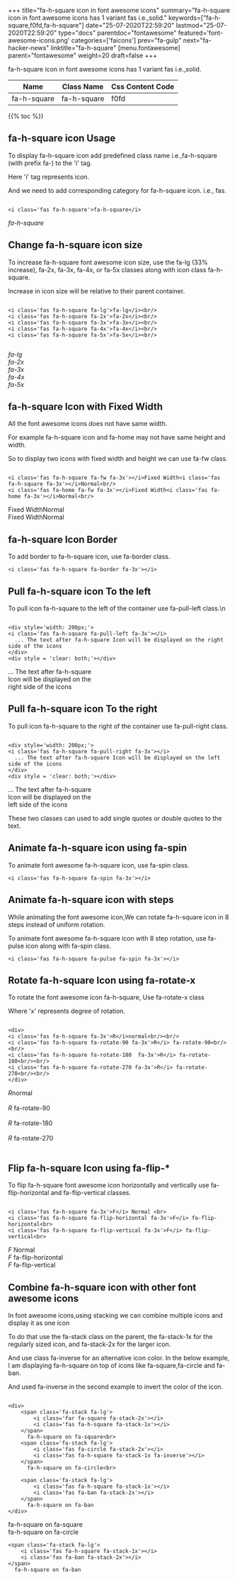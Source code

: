 +++
title="fa-h-square icon in font awesome icons"
summary="fa-h-square icon in font awesome icons has 1 variant fas i.e.,solid."
keywords=["fa-h-square,f0fd,fa-h-square"]
date="25-07-2020T22:59:20"
lastmod="25-07-2020T22:59:20"
type="docs"
parentdoc="fontawesome"
featured='font-awesome-icons.png'
categories=['faicons']
prev="fa-gulp"
next="fa-hacker-news"
linktitle="fa-h-square"
[menu.fontawesome]
parent="fontawesome"
weight=20
draft=false
+++


fa-h-square icon in font awesome icons has 1 variant fas i.e.,solid.

<div class='table-responsive'><table class='table'><thead><tr><th>Name</th><th>Class Name</th><th>Css Content Code</th></tr></thead><tbody><tr><td>fa-h-square</td><td>fa-h-square</td><td>f0fd</td></tr></tbody></table></div>


{{% toc %}}


## fa-h-square icon Usage

To display fa-h-square icon add predefined class name i.e.,fa-h-square (with prefix fa-) to the 'i' tag.

Here 'i' tag represents icon.

And we need to add corresponding category for fa-h-square icon. i.e., fas.


```

<i class='fas fa-h-square'>fa-h-square</i>
```

<i class='fas fa-h-square'>fa-h-square</i>




## Change fa-h-square icon size
To increase fa-h-square font awesome icon size, use the fa-lg (33% increase), fa-2x, fa-3x, fa-4x, or fa-5x classes along with icon class fa-h-square.

Increase in icon size will be relative to their parent container. 

```

<i class='fas fa-h-square fa-lg'>fa-lg</i><br/>
<i class='fas fa-h-square fa-2x'>fa-2x</i><br/>
<i class='fas fa-h-square fa-3x'>fa-3x</i><br/>
<i class='fas fa-h-square fa-4x'>fa-4x</i><br/>
<i class='fas fa-h-square fa-5x'>fa-5x</i><br/>
            
```

<i class='fas fa-h-square fa-lg'>fa-lg</i><br/>
<i class='fas fa-h-square fa-2x'>fa-2x</i><br/>
<i class='fas fa-h-square fa-3x'>fa-3x</i><br/>
<i class='fas fa-h-square fa-4x'>fa-4x</i><br/>
<i class='fas fa-h-square fa-5x'>fa-5x</i><br/>
            



## fa-h-square Icon with Fixed Width 

All the font awesome icons does not have same width.

For example fa-h-square icon and fa-home may not have same height and width.

So to display two icons with fixed width and height we can use fa-fw class.


```

<i class='fas fa-h-square fa-fw fa-3x'></i>Fixed Width<i class='fas fa-h-square fa-3x'></i>Normal<br/>
<i class='fas fa-home fa-fw fa-3x'></i>Fixed Width<i class='fas fa-home fa-3x'></i>Normal<br/>
```

<i class='fas fa-h-square fa-fw fa-3x'></i>Fixed Width<i class='fas fa-h-square fa-3x'></i>Normal<br/>
<i class='fas fa-home fa-fw fa-3x'></i>Fixed Width<i class='fas fa-home fa-3x'></i>Normal<br/>



## fa-h-square Icon Border 

To add border to fa-h-square icon, use fa-border class.


```
<i class='fas fa-h-square fa-border fa-3x'></i>

```
<i class='fas fa-h-square fa-border fa-3x'></i>





## Pull fa-h-square icon To the left

To pull icon fa-h-square to the left of the container use fa-pull-left class.\n

```

<div style='width: 200px;'>
<i class='fas fa-h-square fa-pull-left fa-3x'></i>
  ... The text after fa-h-square Icon will be displayed on the right side of the icons
</div>
<div style = 'clear: both;'></div>
```

<div style='width: 200px;'>
<i class='fas fa-h-square fa-pull-left fa-3x'></i>
  ... The text after fa-h-square Icon will be displayed on the right side of the icons
</div>
<div style = 'clear: both;'></div>




## Pull fa-h-square icon To the right
To pull icon fa-h-square to the right of the container use fa-pull-right class.

```

<div style='width: 200px;'>
<i class='fas fa-h-square fa-pull-right fa-3x'></i>
  ... The text after fa-h-square Icon will be displayed on the left side of the icons
</div>
<div style = 'clear: both;'></div>
```

<div style='width: 200px;'>
<i class='fas fa-h-square fa-pull-right fa-3x'></i>
  ... The text after fa-h-square Icon will be displayed on the left side of the icons
</div>
<div style = 'clear: both;'></div>

These two classes can used to add single quotes or double quotes to the text.


## Animate fa-h-square icon using fa-spin
To animate font awesome fa-h-square icon, use fa-spin class.

```
<i class='fas fa-h-square fa-spin fa-3x'></i>
```
<i class='fas fa-h-square fa-spin fa-3x'></i>




## Animate fa-h-square icon with steps
While animating the font awesome icon,We can rotate fa-h-square icon in 8 steps instead of uniform rotation.

To animate font awesome fa-h-square icon with 8 step rotation, use fa-pulse icon along with fa-spin class.


```
<i class='fas fa-h-square fa-pulse fa-spin fa-3x'></i>

```
<i class='fas fa-h-square fa-pulse fa-spin fa-3x'></i>





## Rotate fa-h-square Icon using fa-rotate-x
To rotate the font awesome icon fa-h-square, Use fa-rotate-x class

Where 'x' represents degree of rotation.


```

<div>
<i class='fas fa-h-square fa-3x'>R</i>normal<br/><br/>
<i class='fas fa-h-square fa-rotate-90 fa-3x'>R</i> fa-rotate-90<br/><br/> 
<i class='fas fa-h-square fa-rotate-180  fa-3x'>R</i> fa-rotate-180<br/><br/> 
<i class='fas fa-h-square fa-rotate-270 fa-3x'>R</i> fa-rotate-270<br/><br/>
</div>
```

<div>
<i class='fas fa-h-square fa-3x'>R</i>normal<br/><br/>
<i class='fas fa-h-square fa-rotate-90 fa-3x'>R</i> fa-rotate-90<br/><br/> 
<i class='fas fa-h-square fa-rotate-180  fa-3x'>R</i> fa-rotate-180<br/><br/> 
<i class='fas fa-h-square fa-rotate-270 fa-3x'>R</i> fa-rotate-270<br/><br/>
</div>




## Flip fa-h-square Icon using fa-flip-*
To flip fa-h-square font awesome icon horizontally and vertically use fa-flip-horizontal and fa-flip-vertical classes. 

```

<i class='fas fa-h-square fa-3x'>F</i> Normal <br>
<i class='fas fa-h-square fa-flip-horizontal fa-3x'>F</i> fa-flip-horizontal<br>
<i class='fas fa-h-square fa-flip-vertical fa-3x'>F</i> fa-flip-vertical<br>
```

<i class='fas fa-h-square fa-3x'>F</i> Normal <br>
<i class='fas fa-h-square fa-flip-horizontal fa-3x'>F</i> fa-flip-horizontal<br>
<i class='fas fa-h-square fa-flip-vertical fa-3x'>F</i> fa-flip-vertical<br>




## Combine fa-h-square icon with other font awesome icons
In font awesome icons,using stacking we can combine multiple icons and display it as one icon 

To do that use the fa-stack class on the parent, the fa-stack-1x for the regularly sized icon, and fa-stack-2x for the larger icon.

And use class fa-inverse for an alternative icon color. 
In the below example, I am displaying fa-h-square on top of icons like fa-square,fa-circle and fa-ban.

And used fa-inverse in the second example to invert the color of the icon.

```

<div>
    <span class='fa-stack fa-lg'>
        <i class='far fa-square fa-stack-2x'></i>
        <i class='fas fa-h-square fa-stack-1x'></i>
    </span>
      fa-h-square on fa-square<br>
    <span class='fa-stack fa-lg'>
        <i class='fas fa-circle fa-stack-2x'></i>
        <i class='fas fa-h-square fa-stack-1x fa-inverse'></i>
    </span>
      fa-h-square on fa-circle<br>

    <span class='fa-stack fa-lg'>
        <i class='fas fa-h-square fa-stack-1x'></i>
        <i class='fas fa-ban fa-stack-2x'></i>
    </span>
      fa-h-square on fa-ban
</div>
```

<div>
    <span class='fa-stack fa-lg'>
        <i class='far fa-square fa-stack-2x'></i>
        <i class='fas fa-h-square fa-stack-1x'></i>
    </span>
      fa-h-square on fa-square<br>
    <span class='fa-stack fa-lg'>
        <i class='fas fa-circle fa-stack-2x'></i>
        <i class='fas fa-h-square fa-stack-1x fa-inverse'></i>
    </span>
      fa-h-square on fa-circle<br>

    <span class='fa-stack fa-lg'>
        <i class='fas fa-h-square fa-stack-1x'></i>
        <i class='fas fa-ban fa-stack-2x'></i>
    </span>
      fa-h-square on fa-ban
</div>






